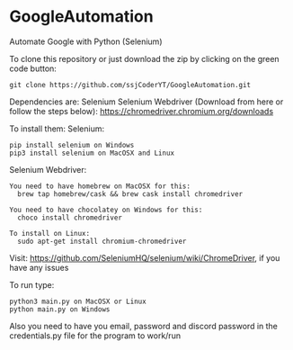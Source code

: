 # GoogleAutomation
Automate Google with Python (Selenium)

To clone this repository or just download the zip by clicking on the green code button:
  
    git clone https://github.com/ssjCoderYT/GoogleAutomation.git

Dependencies are:
  Selenium
  Selenium Webdriver (Download from here or follow the steps below): https://chromedriver.chromium.org/downloads 
  
To install them:
  Selenium:
    
    pip install selenium on Windows
    pip3 install selenium on MacOSX and Linux
  
  Selenium Webdriver:
    
    You need to have homebrew on MacOSX for this:
      brew tap homebrew/cask && brew cask install chromedriver
      
    You need to have chocolatey on Windows for this:
      choco install chromedriver
     
    To install on Linux:
      sudo apt-get install chromium-chromedriver
      
     
Visit:    https://github.com/SeleniumHQ/selenium/wiki/ChromeDriver,    if you have any issues


To run type:

    python3 main.py on MacOSX or Linux
    python main.py on Windows
  
Also you need to have you email, password and discord password in the credentials.py file for the program to work/run



  
